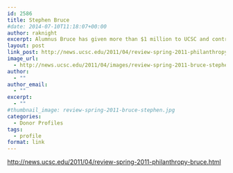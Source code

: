 ```yaml
---
id: 2586
title: Stephen Bruce
#date: 2014-07-10T11:18:07+00:00
author: raknight
excerpt: Alumnus Bruce has given more than $1 million to UCSC and contributed his time and expertise, including heading an advisory group to Division of Social Sciences Dean Sheldon Kamieniecki.
layout: post
link_post: http://news.ucsc.edu/2011/04/review-spring-2011-philanthropy-bruce.html
image_url:
  - http://news.ucsc.edu/2011/04/images/review-spring-2011-bruce-stephen.jpg
author:
  - ""
author_email:
  - ""
excerpt:
  - ""
#thumbnail_image: review-spring-2011-bruce-stephen.jpg
categories:
  - Donor Profiles
tags:
  - profile
format: link
---
```

http://news.ucsc.edu/2011/04/review-spring-2011-philanthropy-bruce.html